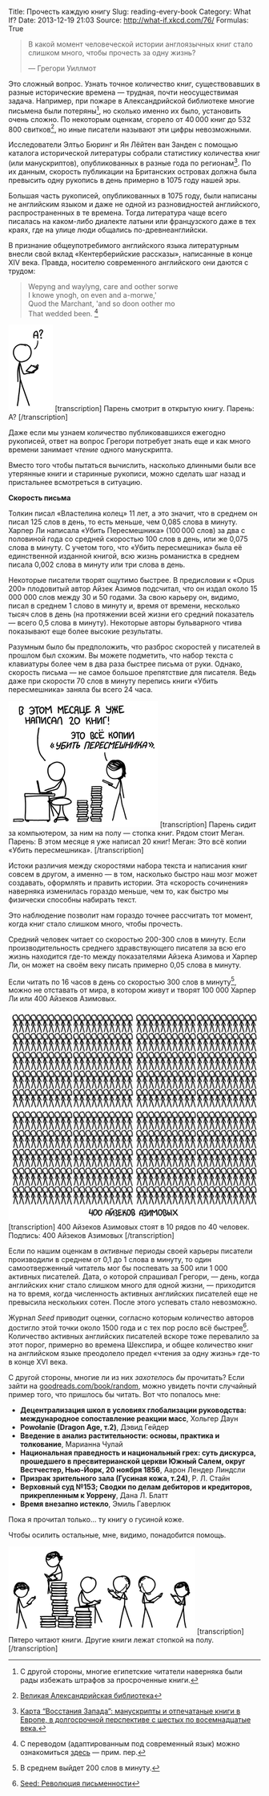 Title: Прочесть каждую книгу
Slug: reading-every-book
Category: What If?
Date: 2013-12-19 21:03
Source: http://what-if.xkcd.com/76/
Formulas: True

> В какой момент человеческой истории англоязычных книг стало слишком много, чтобы прочесть за одну жизнь?
>
> — Грегори Уиллмот

Это сложный вопрос. Узнать точное количество книг, существовавших в разные исторические времена — трудная, почти неосуществимая задача. Например, при пожаре в Александрийской библиотеке многие письмена были потеряны[^1], но сколько именно их было, установить очень сложно. По некоторым оценкам, сгорело от 40&thinsp;000 книг до 532&thinsp;800 свитков[^2], но иные писатели называют эти цифры невозможными.

Исследователи Элтьо Бюринг и Ян Лёйтен ван Занден с помощью каталога исторической литературы собрали статистику количества книг (или манускриптов), опубликованных в разные года по регионам[^3]. По их данным, скорость публикации на Британских островах должна была превысить одну рукопись в день примерно в 1075 году нашей эры.

Большая часть рукописей, опубликованных в 1075 году, были написаны не английским языком и даже не одной из разновидностей английского, распространенных в те времена. Тогда литература чаще всего писалась на каком-либо диалекте латыни или французского даже в тех краях, где на улице люди общались по-древнеанглийски.

В признание общеупотребимого английского языка литературным внесли свой вклад «Кентерберийские рассказы», написанные в конце XIV века. Правда, носителю современного английского они даются с трудом:

>Wepyng and waylyng, care and oother sorwe  
>I knowe ynogh, on even and a-morwe,'  
>Quod the Marchant, 'and so doon oother mo  
>That wedded been. [^4]

![Если это читает моя учительница английского в 9 классе, не обращайте внимания. Я ПОЛНОСТЬЮ понял этот фрагмент.](/uploads/076-reading-every-book/books_what_ru.png)
[transcription]
Парень смотрит в открытую книгу.
Парень: А?
[/transcription]

Даже если мы узнаем количество публиковавшихся ежегодно рукописей, ответ на вопрос Грегори потребует знать еще и как много времени занимает _чтение_ одного манускрипта.

Вместо того чтобы пытаться вычислить, насколько длинными были все утерянные книги и старинные рукописи, можно сделать шаг назад и пристальнее всмотреться в ситуацию.

**Скорость письма**

Толкин писал «Властелина колец» 11 лет, а это значит, что в среднем он писал 125 слов в день, то есть меньше, чем 0,085 слова в минуту. Харпер Ли написала «Убить Пересмешника» (100&thinsp;000 слов) за два с половиной года со средней скоростью 100 слов в день, или же 0,075 слова в минуту. С учетом того, что «Убить пересмешника» была её единственной изданной книгой, всю жизнь романистка в среднем писала 0,002 слова в минуту или три слова в день.

Некоторые писатели творят ощутимо быстрее. В предисловии к «Opus 200» плодовитый автор Айзек Азимов подсчитал, что он издал около 15 000 000 слов между 30 и 50 годами. За свою карьеру он, видимо, писал в среднем 1 слово в минуту и, время от времени, несколько тысяч слов в день (на протяжении всей жизни его средний показатель — всего 0,5 слова в минуту). Некоторые авторы бульварного чтива показывают еще более высокие результаты.

Разумным было бы предположить, что разброс скоростей у писателей в прошлом был схожим. Вы можете подметить, что набор текста с клавиатуры более чем в два раза быстрее письма от руки. Однако, скорость письма — не самое большое препятствие для писателя. Ведь даже при скорости 70 слов в минуту перепись книги «Убить пересмешника» заняла бы всего 24 часа.

![Ну, говорят, нужно писать о том, что знаешь.](/uploads/076-reading-every-book/books_tkamps_ru.png)
[transcription]
Парень сидит за компьютером, за ним на полу — стопка книг. Рядом стоит Меган.
Парень: В этом месяце я уже написал 20 книг! 
Меган: Это всё копии «Убить пересмешника». 
[/transcription]

Истоки различия между скоростями набора текста и написания книг совсем в другом, а именно — в том, насколько быстро наш мозг может создавать, оформлять и править истории. Эта «скорость сочинения» наверняка изменилась гораздо меньше, чем то, как быстро мы физически способны набирать текст.

Это наблюдение позволит нам гораздо точнее рассчитать тот момент, когда книг стало слишком много, чтобы прочесть.

Средний человек читает со скоростью 200-300 слов в минуту. Если производительность среднего здравствующего писателя за всю его жизнь находится где-то между показателями Айзека Азимова и Харпер Ли, он может на своём веку писать примерно 0,05 слова в минуту.

Если читать по 16 часов в день со скоростью 300 слов в минуту[^5], можно не отставать от мира, в котором живут и творят 100 000 Харпер Ли или 400 Айзеков Азимовых.

![Айзек Азимовых? Айзеков Азимов?](/uploads/076-reading-every-book/books_leeasimov_ru.png)
[transcription]
400 Айзеков Азимовых стоят в 10 рядов по 40 человек.
Подпись: 400 Айзеков Азимовых
[/transcription]

Если по нашим оценкам в _активные_ периоды своей карьеры писатели производили в среднем от 0,1 до 1 слова в минуту, то один самоотверженный читатель мог бы поспевать за 500 или 1 000 активных писателей. Дата, о которой спрашивал Грегори, — день, когда английских книг стало слишком много для одной жизни, — приходится на то время, когда численность активных английских писателей еще не превысила нескольких сотен. После этого успевать стало невозможно.

Журнал _Seed_ приводит оценки, согласно которым количество авторов достигло этой точки около 1500 года и с тех пор росло всё быстрее[^6]. Количество активных английских писателей вскоре тоже перевалило за этот порог, примерно во времена Шекспира, и общее количество книг на английском языке преодолело предел «чтения за одну жизнь» где-то в конце XVI века.

С другой стороны, многие ли из них _захотелось бы_ прочитать? Если зайти на [goodreads.com/book/random](http://goodreads.com/book/random), можно увидеть почти случайный пример того, что пришлось бы читать. Вот что попалось мне:

* **Децентрализация школ в условиях глобализации руководства: международное сопоставление реакции масс**, Хольгер Даун
* **Powołanie (Dragon Age, т.2)**, Дэвид Гейдер
* **Введение в анализ растительности: основы, практика и толкование**, Марианна Чулай
* **Национальная праведность и национальный грех: суть дискурса, прошедшего в пресвитерианской церкви Южный Салем, округ Вестчестер, Нью-Йорк, 20 ноября 1856**, Аарон Лендер Линдсли
* **Призрак зрительного зала (Гусиная кожа, т.24)**, Р. Л. Стайн
* **Верховный суд №153; Сводки по делам дебиторов и кредиторов, прикрепленным к Уоррену**, Дана Л. Блатт
* **Время внезапно истекло**, Эмиль Гаверлюк

Пока я прочитал только… ту книгу о гусиной коже.

Чтобы осилить остальные, мне, видимо, понадобится помощь.

![— Можно я собственные книги пропущу? Их так много! — Нет, Айзек. Вы знаете правила.](/uploads/076-reading-every-book/books_toomany.png)
[transcription]
Пятеро читают книги. Другие книги лежат стопкой на полу.
[/transcription]

[^1]: С другой стороны, многие египетские читатели наверняка были рады избежать штрафов за просроченные книги.

[^2]: [Великая Александрийская библиотека](http://penelope.uchicago.edu/~grout/encyclopaedia_romana/greece/paganism/library.htm)

[^3]: [Карта “Восстания Запада”: манускрипты и отпечатаные книги в Европе, в долгосрочной перспективе с шестых по восемнадцатые века.](http://vkc.library.uu.nl/vkc/seh/research/Lists/Research%20Desk/Attachments/14/Charting%20the%20'Rise%20of%20the%20West'.pdf)

[^4]: С переводом (адаптированным под современный язык) можно ознакомиться [здесь](http://www.e-reading.co.uk/chapter.php/73411/67/Choser_-_Kenterberiiiskie_rasskazy.html) — прим. пер.

[^5]: В среднем выйдет 200 слов в минуту.

[^6]: [Seed: Революция письменности](http://seedmagazine.com/content/article/a_writing_revolution/)
